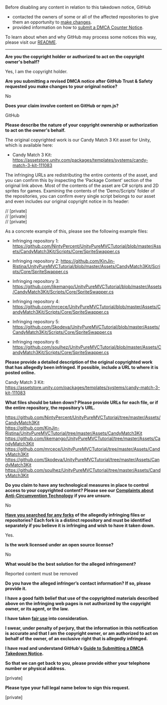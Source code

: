 Before disabling any content in relation to this takedown notice, GitHub
- contacted the owners of some or all of the affected repositories to give them an opportunity to [make changes](https://docs.github.com/en/github/site-policy/dmca-takedown-policy#a-how-does-this-actually-work).
- provided information on how to [submit a DMCA Counter Notice](https://docs.github.com/en/articles/guide-to-submitting-a-dmca-counter-notice).

To learn about when and why GitHub may process some notices this way, please visit our [README](https://github.com/github/dmca/blob/master/README.md#anatomy-of-a-takedown-notice).

---

**Are you the copyright holder or authorized to act on the copyright owner's behalf?**  
  
Yes, I am the copyright holder.  
  
**Are you submitting a revised DMCA notice after GitHub Trust & Safety requested you make changes to your original notice?**  
  
No  
  
**Does your claim involve content on GitHub or npm.js?**  
  
GitHub  
  
**Please describe the nature of your copyright ownership or authorization to act on the owner's behalf.**  
  
The original copyrighted work is our Candy Match 3 Kit asset for Unity, which is available here:  
  
- Candy Match 3 Kit: https://assetstore.unity.com/packages/templates/systems/candy-match-3-kit-111083  
  
The infringing URLs are redistributing the entire contents of the asset, and you can confirm this by inspecting the ‘Package Content’ section of the original link above. Most of the contents of the asset are C# scripts and 2D sprites for games. Examining the contents of the ‘Demo/Scripts’ folder of the repositories, you can confirm every single script belongs to our asset and even includes our original copyright notice in its header:  
  
// [private]   
// [private]   
// [private]   
  
As a concrete example of this, please see the following example files:  
  
- Infringing repository 1: https://github.com/NintyPercent/UnityPureMVCTutorial/blob/master/Assets/CandyMatch3Kit/Scripts/Core/SpriteSwapper.cs  
  
- Infringing repository 2: https://github.com/KinJin-Ristina/UnityPureMVCTutorial/blob/master/Assets/CandyMatch3Kit/Scripts/Core/SpriteSwapper.cs  
  
- Infringing repository 3: https://github.com/likemango/UnityPureMVCTutorial/blob/master/Assets/CandyMatch3Kit/Scripts/Core/SpriteSwapper.cs  
  
- Infringing repository 4: https://github.com/mrcece/UnityPureMVCTutorial/blob/master/Assets/CandyMatch3Kit/Scripts/Core/SpriteSwapper.cs  
  
- Infringing repository 5: https://github.com/Skodeva/UnityPureMVCTutorial/blob/master/Assets/CandyMatch3Kit/Scripts/Core/SpriteSwapper.cs  
  
- Infringing repository 6: https://github.com/soulhez/UnityPureMVCTutorial/blob/master/Assets/CandyMatch3Kit/Scripts/Core/SpriteSwapper.cs  
  
**Please provide a detailed description of the original copyrighted work that has allegedly been infringed. If possible, include a URL to where it is posted online.**  
  
Candy Match 3 Kit: https://assetstore.unity.com/packages/templates/systems/candy-match-3-kit-111083  
  
**What files should be taken down? Please provide URLs for each file, or if the entire repository, the repository’s URL.**  
  
https://github.com/NintyPercent/UnityPureMVCTutorial/tree/master/Assets/CandyMatch3Kit  
https://github.com/KinJin-Ristina/UnityPureMVCTutorial/tree/master/Assets/CandyMatch3Kit  
https://github.com/likemango/UnityPureMVCTutorial/tree/master/Assets/CandyMatch3Kit  
https://github.com/mrcece/UnityPureMVCTutorial/tree/master/Assets/CandyMatch3Kit  
https://github.com/Skodeva/UnityPureMVCTutorial/tree/master/Assets/CandyMatch3Kit  
https://github.com/soulhez/UnityPureMVCTutorial/tree/master/Assets/CandyMatch3Kit  
  
**Do you claim to have any technological measures in place to control access to your copyrighted content? Please see our <a href="https://docs.github.com/articles/guide-to-submitting-a-dmca-takedown-notice#complaints-about-anti-circumvention-technology">Complaints about Anti-Circumvention Technology</a> if you are unsure.**  
  
No  
  
**<a href="https://docs.github.com/articles/dmca-takedown-policy#b-what-about-forks-or-whats-a-fork">Have you searched for any forks</a> of the allegedly infringing files or repositories? Each fork is a distinct repository and must be identified separately if you believe it is infringing and wish to have it taken down.**  
  
Yes.  
  
**Is the work licensed under an open source license?**  
  
No  
  
**What would be the best solution for the alleged infringement?**  
  
Reported content must be removed  
  
**Do you have the alleged infringer’s contact information? If so, please provide it.**  
  
**I have a good faith belief that use of the copyrighted materials described above on the infringing web pages is not authorized by the copyright owner, or its agent, or the law.**  
  
**I have taken <a href="https://www.lumendatabase.org/topics/22">fair use</a> into consideration.**  
  
**I swear, under penalty of perjury, that the information in this notification is accurate and that I am the copyright owner, or am authorized to act on behalf of the owner, of an exclusive right that is allegedly infringed.**  
  
**I have read and understand GitHub's <a href="https://docs.github.com/articles/guide-to-submitting-a-dmca-takedown-notice/">Guide to Submitting a DMCA Takedown Notice</a>.**  
  
**So that we can get back to you, please provide either your telephone number or physical address.**  
  
[private]   
  
**Please type your full legal name below to sign this request.**  
  
[private]   
